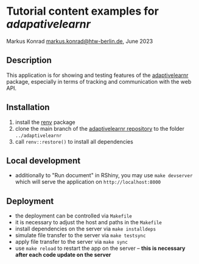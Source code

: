 # Tutorial content examples for *adapativelearnr*

Markus Konrad <markus.konrad@htw-berlin.de>, June 2023

## Description

This application is for showing and testing features of the
[adaptivelearnr](https://github.com/IFAFMultiLA/adaptivelearnr) package, especially in terms of tracking and
communication with the web API.

## Installation

1. install the [renv](https://rstudio.github.io/renv/index.html) package
2. clone the main branch of the [adaptivelearnr repository](https://github.com/IFAFMultiLA/adaptivelearnr) to the folder
   `../adaptivelearnr`
3. call `renv::restore()` to install all dependencies

## Local development

- additionally to "Run document" in RShiny, you may use `make devserver` which will serve the application on
  `http://localhost:8000`

## Deployment

- the deployment can be controlled via `Makefile`
- it is necessary to adjust the host and paths in the `Makefile`
- install dependencies on the server via `make installdeps`
- simulate file transfer to the server via `make testsync`
- apply file transfer to the server via `make sync`
- use `make reload` to restart the app on the server – **this is necessary after each code update on the server**
